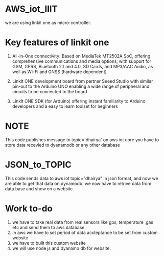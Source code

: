 # AWS_iot_IIIT

we are using linkit one as micro-controller.

# Key features of linkit one
1. All-in-One connectivity: Based on MediaTek MT2502A SoC, offering comprehensive communications and media options, with support for GSM, GPRS, Bluetooth 2.1 and 4.0, SD Cards, and MP3/AAC Audio, as well as Wi-Fi and GNSS (hardware dependent)

2. LinkIt ONE development board from partner Seeed Studio with similar pin-out to the Arduino UNO enabling a wide range of peripheral and circuits to be connected to the board

3. LinkIt ONE SDK (for Arduino) offering instant familiarity to Arduino developers and a easy to learn toolset for beginners

# NOTE
This code publishes message to topic='dhairya' on aws iot core
you have to store data recevied to dyanamodb or any other database

# JSON_to_TOPIC
This code sends data to aws iot topic="dhairya" in json format, and now we are able to get that data on dynamodb.
we now have to retrive data from data base and show on a website

# Work to-do
1. we have to take real data from real sensors like gps, temperature ,gas etc and send them to aws database
2. In aws we have to set period of data accteptance to be set from custom website
3. we have to bulit this custom website 
4. we will use node js and dyanamo db for website.
